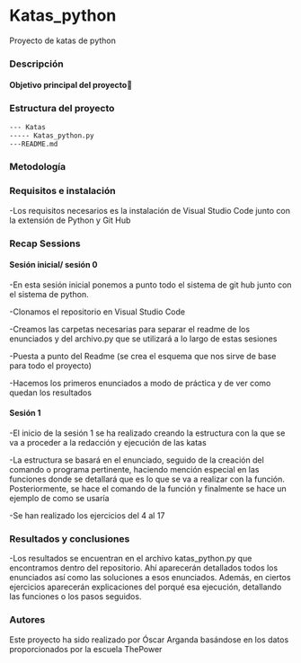 # Katas_python
Proyecto de katas de python
### Descripción


 #### Objetivo principal del proyecto🎯

### Estructura del proyecto
``` bash
--- Katas
----- Katas_python.py
---README.md

```
 


### Metodología


### Requisitos e instalación
-Los requisitos necesarios es la instalación de Visual Studio Code junto con la extensión de Python y Git Hub 

### Recap Sessions

#### Sesión inicial/ sesión 0
-En esta sesión inicial ponemos a punto todo el sistema de git hub junto con el sistema de python.

-Clonamos el repositorio en Visual Studio Code

-Creamos las carpetas necesarias para separar el readme de los enunciados y del archivo.py que se utilizará a lo largo de estas sesiones

-Puesta a punto del Readme (se crea el esquema que nos sirve de base para todo el proyecto)

-Hacemos los primeros enunciados a modo de práctica y de ver como quedan los resultados

#### Sesión 1
-El inicio de la sesión 1 se ha realizado creando la estructura con la que se va a proceder a la redacción y ejecución de las katas

-La estructura se basará en el enunciado, seguido de la creación del comando o programa pertinente, haciendo mención especial en las funciones donde se detallará que es lo que se va a realizar con la función. Posteriormente, se hace el comando de la función y finalmente se hace un ejemplo de como se usaría

-Se han realizado los ejercicios del 4 al 17

### Resultados y conclusiones
-Los resultados se encuentran en el archivo katas_python.py que encontramos dentro del repositorio. Ahí aparecerán detallados todos los enunciados así como las soluciones a esos enunciados. Además, en ciertos ejercicios aparecerán explicaciones del porqué esa ejecución, detallando las funciones o los pasos seguidos.

### Autores

Este proyecto ha sido realizado por Óscar Arganda basándose en los datos proporcionados por la escuela ThePower